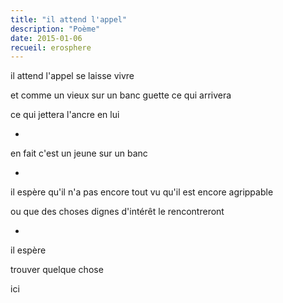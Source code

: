 ```yaml
---
title: "il attend l'appel"
description: "Poème"
date: 2015-01-06
recueil: erosphere
---
```


il attend l'appel
se laisse vivre

et comme un vieux sur un banc
guette ce qui arrivera

ce qui jettera l'ancre en lui

*

en fait
c'est un jeune sur un banc

*

il espère qu'il n'a pas encore tout vu
qu'il est encore agrippable

ou que des choses dignes d'intérêt le rencontreront

*

il espère

trouver quelque chose

ici
